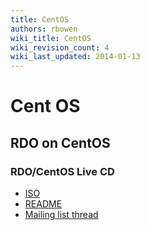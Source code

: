 ```yaml
---
title: CentOS
authors: rbowen
wiki_title: CentOS
wiki_revision_count: 4
wiki_last_updated: 2014-01-13
---
```


# Cent OS

## RDO on CentOS

### RDO/CentOS Live CD

*   [ISO](http://repos.fedorapeople.org/repos/openstack/openstack-havana/Live/RDO-CentOS-Live-20140109.0.iso)
*   [README](http://repos.fedorapeople.org/repos/openstack/openstack-havana/Live/README)
*   [Mailing list thread](https://www.redhat.com/archives/rdo-list/2014-January/msg00044.html)
